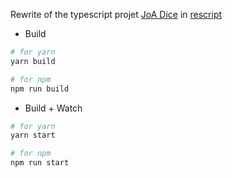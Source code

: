 Rewrite of the typescript projet [JoA Dice](https://github.com/ycardon/joa-dices) in [rescript](https://rescript-lang.org)

- Build

```bash
# for yarn
yarn build

# for npm
npm run build
```

- Build + Watch

```bash
# for yarn
yarn start

# for npm
npm run start
```

